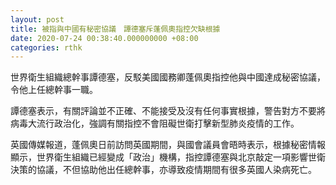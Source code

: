 ```yaml
---
layout: post
title: 被指與中國有秘密協議　譚德塞斥蓬佩奧指控欠缺根據
date: 2020-07-24 00:38:40.000000000 +08:00
categories: rthk
---
```


世界衛生組織總幹事譚德塞，反駁美國國務卿蓬佩奧指控他與中國達成秘密協議，令他上任總幹事一職。

譚德塞表示，有關評論並不正確、不能接受及沒有任何事實根據，警告對方不要將病毒大流行政治化，強調有關指控不會阻礙世衛打擊新型肺炎疫情的工作。

英國傳媒報道，蓬佩奧日前訪問英國期間，與國會議員會晤時表示，根據秘密情報顯示，世界衛生組織已經變成「政治」機構，指控譚德塞與北京敲定一項影響世衛決策的協議，不但協助他出任總幹事，亦導致疫情期間有很多英國人染病死亡。
